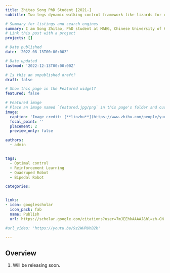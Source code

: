 ```yaml
---
title: Zhitao Song PhD Student [2021-]
subtitle: Two legs dynamic walking control framework like lizards for quadruped robots.

# Summary for listings and search engines
summary: I am Song Zhitao, PhD student at MAEG, Chinese University of Hong Kong. I am mainly engaged in research on the structural design and optimization of legged robots including quadruped and biped. More specifically, the design part includes structural material selection, transmission mechanism calculation, finite element analysis, manufacturing process improvement, etc. The optimization part is to establish a multidisciplinary optimization model based on the data of different components of the robot under various motion conditions, and to find the optimal solution of the optimization model through some meta-heuristic algorithms to improve the performance of our robots.
# Link this post with a project
projects: []

# Date published
date: '2022-08-13T00:00:00Z'

# Date updated
lastmod: '2022-12-13T00:00:00Z'

# Is this an unpublished draft?
draft: false

# Show this page in the Featured widget?
featured: false

# Featured image
# Place an image named `featured.jpg/png` in this page's folder and customize its options here.
image:
  caption: 'Image credit: [**linzhu**](https://www.zhihu.com/people/yuexiaozhu)'
  focal_point: ''
  placement: 2
  preview_only: false

authors:
  - admin


tags:
  - Optimal control
  - Reinforcement Learning
  - Quadruped Robot
  - Bipedal Robot

categories:


links:
- icon: googlescholar
  icon_pack: fab
  name: Publish
  url: https://scholar.google.com/citations?user=7mJEEhkAAAAJ&hl=zh-CN

#url_video: 'https://youtu.be/9z2WHRUhB2k'

---
```


## Overview

1. Will be releasing soon.

